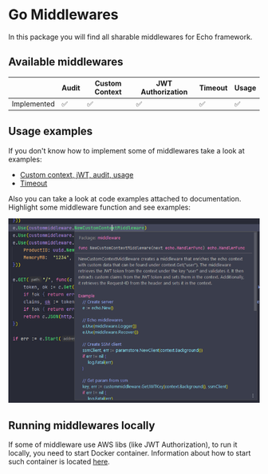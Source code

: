 # Go Middlewares

In this package you will find all sharable middlewares for Echo framework.

## Available middlewares

|             | Audit | Custom Context | JWT Authorization | Timeout | Usage |
|-------------|-------|----------------|-------------------|---------|-------|
| Implemented | ✅     | ✅              | ✅                 | ✅       | ✅     |

## Usage examples

If you don't know how to implement some of middlewares take a look at examples:

- [Custom context, jWT, audit, usage](docs/examples/_jwt_context_audit_usage.go)
- [Timeout](docs/examples/_timeout.go)

Also you can take a look at code examples attached to documentation.
Highlight some middleware function and see examples:

![highlight.png](docs/images/highlight.png)

## Running middlewares locally

If some of middleware use AWS libs (like JWT Authorization), to run it locally,
you need to start Docker container. Information about how to start such
container is located [here](../libs/aws/README.md).
